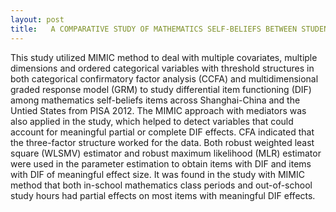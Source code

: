 ```yaml
---
layout: post
title:   A COMPARATIVE STUDY OF MATHEMATICS SELF-BELIEFS BETWEEN STUDENTS IN SHANGHAI-CHINA AND THE US USING A MULTIDIMENSIONAL MIMIC MODEL WITH ORDERED CATEGORICAL ITEMS FROM PISA 2012
---
```


This study utilized MIMIC method to deal with multiple covariates, multiple dimensions and ordered categorical variables with threshold structures in both categorical confirmatory factor analysis (CCFA) and multidimensional graded response model (GRM) to study differential item functioning (DIF) among mathematics self-beliefs items across Shanghai-China and the Untied States from PISA 2012. The MIMIC approach with mediators was also applied in the study, which helped to detect variables that could account for meaningful partial or complete DIF effects. 
CFA indicated that the three-factor structure worked for the data. Both robust weighted least square (WLSMV) estimator and robust maximum likelihood (MLR) estimator were used in the parameter estimation to obtain items with DIF and items with DIF of meaningful effect size. 
It was found in the study with MIMIC method that both in-school mathematics class periods and out-of-school study hours had partial effects on most items with meaningful DIF effects.

